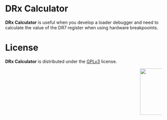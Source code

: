 DRx Calculator
==============

**DRx Calculator** is useful when you develop a loader debugger and need to calculate the value of the DR7 register when using hardware breakpooints.

License
=======

**DRx Calculator** is distributed under the [GPLv3](http://www.gnu.org/licenses/gpl-3.0.html) license.

<img src="http://goo.gl/Gy0RxC" align="right" height="150" style="max-width: 70px">